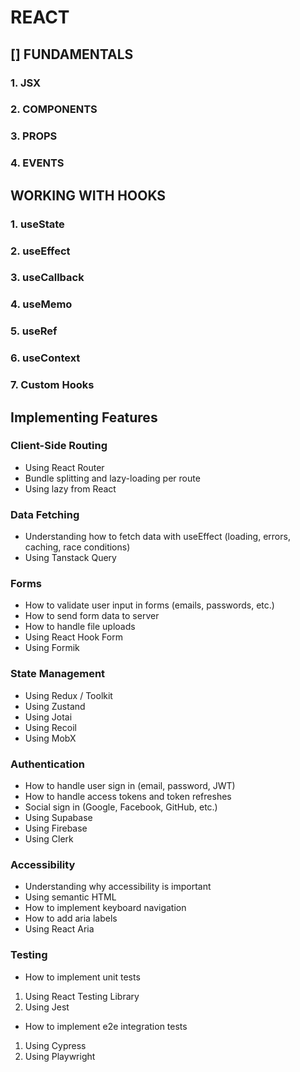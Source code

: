 # REACT

## [] FUNDAMENTALS

### 1. JSX
### 2. COMPONENTS
### 3. PROPS
### 4. EVENTS


## WORKING WITH HOOKS

### 1. useState
### 2. useEffect
### 3. useCallback
### 4. useMemo
### 5. useRef
### 6. useContext
### 7. Custom Hooks

## Implementing Features

### Client-Side Routing
- Using React Router
- Bundle splitting and lazy-loading per route
- Using lazy from React

### Data Fetching
- Understanding how to fetch data with useEffect (loading, errors, caching, race conditions)
- Using Tanstack Query

### Forms
- How to validate user input in forms (emails, passwords, etc.)
- How to send form data to server
- How to handle file uploads
- Using React Hook Form
- Using Formik

### State Management
- Using Redux / Toolkit
- Using Zustand
- Using Jotai
- Using Recoil
- Using MobX

### Authentication
- How to handle user sign in (email, password, JWT)
- How to handle access tokens and token refreshes
- Social sign in (Google, Facebook, GitHub, etc.)
- Using Supabase
- Using Firebase
- Using Clerk

### Accessibility
- Understanding why accessibility is important
- Using semantic HTML
- How to implement keyboard navigation
- How to add aria labels
- Using React Aria

### Testing
- How to implement unit tests
1. Using React Testing Library
2. Using Jest
- How to implement e2e integration tests
1. Using Cypress
2. Using Playwright
